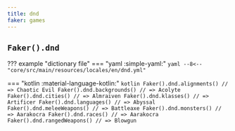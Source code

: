 ```yaml
---
title: dnd
faker: games
---
```


## `Faker().dnd`

??? example "dictionary file"
    === "yaml :simple-yaml:"
        ```yaml
        --8<-- "core/src/main/resources/locales/en/dnd.yml"
        ```

=== "kotlin :material-language-kotlin:"
    ```kotlin
    Faker().dnd.alignments() // => Chaotic Evil
    Faker().dnd.backgrounds() // => Acolyte
    Faker().dnd.cities() // => Almraiven
    Faker().dnd.klasses() // => Artificer
    Faker().dnd.languages() // => Abyssal
    Faker().dnd.meleeWeapons() // => Battleaxe
    Faker().dnd.monsters() // => Aarakocra
    Faker().dnd.races() // => Aarakocra
    Faker().dnd.rangedWeapons() // => Blowgun
    ```
